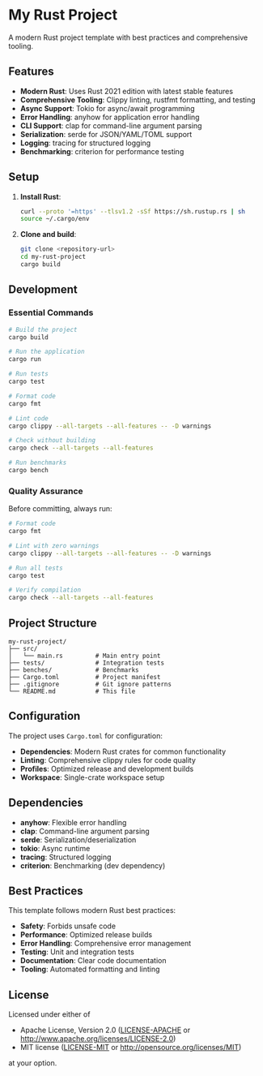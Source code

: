 # My Rust Project

A modern Rust project template with best practices and comprehensive tooling.

## Features

- **Modern Rust**: Uses Rust 2021 edition with latest stable features
- **Comprehensive Tooling**: Clippy linting, rustfmt formatting, and testing
- **Async Support**: Tokio for async/await programming
- **Error Handling**: anyhow for application error handling
- **CLI Support**: clap for command-line argument parsing
- **Serialization**: serde for JSON/YAML/TOML support
- **Logging**: tracing for structured logging
- **Benchmarking**: criterion for performance testing

## Setup

1. **Install Rust**:
   ```bash
   curl --proto '=https' --tlsv1.2 -sSf https://sh.rustup.rs | sh
   source ~/.cargo/env
   ```

2. **Clone and build**:
   ```bash
   git clone <repository-url>
   cd my-rust-project
   cargo build
   ```

## Development

### Essential Commands

```bash
# Build the project
cargo build

# Run the application
cargo run

# Run tests
cargo test

# Format code
cargo fmt

# Lint code
cargo clippy --all-targets --all-features -- -D warnings

# Check without building
cargo check --all-targets --all-features

# Run benchmarks
cargo bench
```

### Quality Assurance

Before committing, always run:
```bash
# Format code
cargo fmt

# Lint with zero warnings
cargo clippy --all-targets --all-features -- -D warnings

# Run all tests
cargo test

# Verify compilation
cargo check --all-targets --all-features
```

## Project Structure

```
my-rust-project/
├── src/
│   └── main.rs         # Main entry point
├── tests/              # Integration tests
├── benches/            # Benchmarks
├── Cargo.toml          # Project manifest
├── .gitignore          # Git ignore patterns
└── README.md           # This file
```

## Configuration

The project uses `Cargo.toml` for configuration:

- **Dependencies**: Modern Rust crates for common functionality
- **Linting**: Comprehensive clippy rules for code quality
- **Profiles**: Optimized release and development builds
- **Workspace**: Single-crate workspace setup

## Dependencies

- **anyhow**: Flexible error handling
- **clap**: Command-line argument parsing
- **serde**: Serialization/deserialization
- **tokio**: Async runtime
- **tracing**: Structured logging
- **criterion**: Benchmarking (dev dependency)

## Best Practices

This template follows modern Rust best practices:

- **Safety**: Forbids unsafe code
- **Performance**: Optimized release builds
- **Error Handling**: Comprehensive error management
- **Testing**: Unit and integration tests
- **Documentation**: Clear code documentation
- **Tooling**: Automated formatting and linting

## License

Licensed under either of

- Apache License, Version 2.0 ([LICENSE-APACHE](LICENSE-APACHE) or http://www.apache.org/licenses/LICENSE-2.0)
- MIT license ([LICENSE-MIT](LICENSE-MIT) or http://opensource.org/licenses/MIT)

at your option.